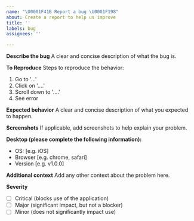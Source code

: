 ```yaml
---
name: "\U0001F41B Report a bug \U0001F198"
about: Create a report to help us improve
title: ''
labels: bug
assignees: ''

---
```


**Describe the bug**
A clear and concise description of what the bug is.

**To Reproduce**
Steps to reproduce the behavior:
1. Go to '...'
2. Click on '....'
3. Scroll down to '....'
4. See error

**Expected behavior**
A clear and concise description of what you expected to happen.

**Screenshots**
If applicable, add screenshots to help explain your problem.

**Desktop (please complete the following information):**
 - OS: [e.g. iOS]
 - Browser [e.g. chrome, safari]
 - Version [e.g. v1.0.0]

**Additional context**
Add any other context about the problem here.

**Severity**
- [ ] Critical (blocks use of the application)
- [ ] Major (significant impact, but not a blocker)
- [ ] Minor (does not significantly impact use)
